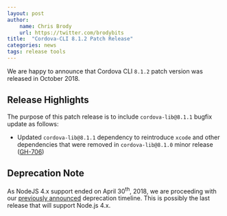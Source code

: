 ```yaml
---
layout: post
author:
    name: Chris Brody
    url: https://twitter.com/brodybits
title:  "Cordova-CLI 8.1.2 Patch Release"
categories: news
tags: release tools
---
```


We are happy to announce that Cordova CLI `8.1.2` patch version was released in October 2018.

## Release Highlights

The purpose of this patch release is to include `cordova-lib@8.1.1` bugfix update as follows:

* Updated `cordova-lib@8.1.1` dependency to reintroduce `xcode` and other dependencies that were removed in `cordova-lib@8.1.0` minor release ([GH-706](https://github.com/apache/cordova-lib/issues/706))

## Deprecation Note

As NodeJS 4.x support ended on April 30<sup>th</sup>, 2018, we are proceeding with our [previously announced](http://cordova.apache.org/news/2016/10/01/0.x-4.x-deprecation-timeline.html) deprecation timeline.  This is possibly the last release that will support Node.js 4.x.
